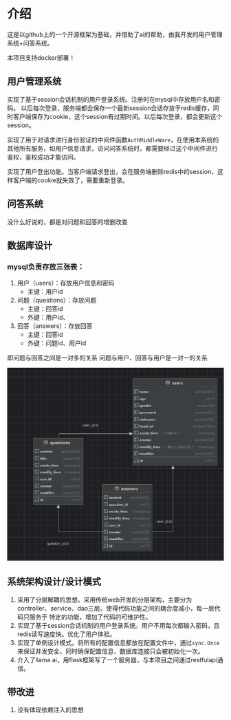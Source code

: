 # 介绍

这是以github上的一个开源框架为基础，并借助了ai的帮助，由我开发的用户管理系统+问答系统。

本项目支持docker部署！

## 用户管理系统
实现了基于session会话机制的用户登录系统。注册时在mysql中存放用户名和密码。
以后每次登录，服务端都会保存一个最新session会话存放于redis缓存，同时客户端保存为cookie，这个session有过期时间。以后每次登录，都会更新这个session。

实现了用于对请求进行身份验证的中间件函数`AuthMiddleWare`，在使用本系统的其他所有服务，如用户信息请求，访问问答系统时，都需要经过这个中间件进行
鉴权，鉴权成功才能访问。

实现了用户登出功能。当客户端请求登出，会在服务端删除redis中的session，这样客户端的cookie就失效了，需要重新登录。

## 问答系统
没什么好说的，都是对问题和回答的增删改查

## 数据库设计
### mysql负责存放三张表：
1. 用户（users）：存放用户信息和密码
   - 主键：用户id
2. 问题（questions）：存放问题
   - 主键：回答id
   - 外键：用户id、
3. 回答（answers）：存放回答
   - 主键：回答id
   - 外键：问题id、用户id

即问题与回答之间是一对多的关系
问题与用户、回答与用户是一对一的关系

![img.png](doc/img/img.png)


## 系统架构设计/设计模式
1. 采用了分层解耦的思想。采用传统web开发的分层架构，主要分为controller、service、dao三层。使得代码功能之间的耦合度减小，每一层代码只服务于
特定的功能，增加了代码的可维护性。
2. 实现了基于session会话机制的用户登录系统。用户不用每次都输入密码，且redis读写速度快。优化了用户体验。
3. 实现了单例设计模式。将所有的配置信息都放在配置文件中，通过`sync.Once`来保证并发安全，同时确保配置信息、数据库连接只会被初始化一次。
4. 介入了llama ai，用flask框架写了一个服务器，与本项目之间通过restfulapi通信。


## 带改进
1. 没有体现依赖注入的思想